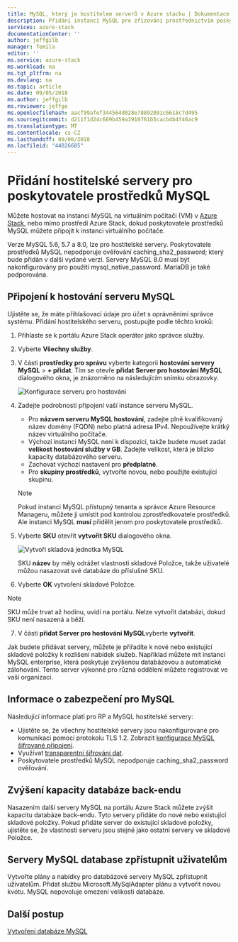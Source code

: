 ```yaml
---
title: MySQL, který je hostitelem serverů v Azure stacku | Dokumentace Microsoftu
description: Přidání instancí MySQL pro zřizování prostřednictvím poskytovatele prostředků MySQL adaptéru
services: azure-stack
documentationCenter: ''
author: jeffgilb
manager: femila
editor: ''
ms.service: azure-stack
ms.workload: na
ms.tgt_pltfrm: na
ms.devlang: na
ms.topic: article
ms.date: 09/05/2018
ms.author: jeffgilb
ms.reviewer: jeffgo
ms.openlocfilehash: aacf99afef344564d028e78892091c6618c7d495
ms.sourcegitcommit: d211f1d24c669b459a3910761b5cacb4b4f46ac9
ms.translationtype: MT
ms.contentlocale: cs-CZ
ms.lasthandoff: 09/06/2018
ms.locfileid: "44026685"
---
```

# <a name="add-hosting-servers-for-the-mysql-resource-provider"></a>Přidání hostitelské servery pro poskytovatele prostředků MySQL

Můžete hostovat na instanci MySQL na virtuálním počítači (VM) v [Azure Stack](azure-stack-poc.md), nebo mimo prostředí Azure Stack, dokud poskytovatele prostředků MySQL můžete připojit k instanci virtuálního počítače.

Verze MySQL 5.6, 5.7 a 8.0, lze pro hostitelské servery. Poskytovatele prostředků MySQL nepodporuje ověřování caching_sha2_password; který bude přidán v další vydané verzi. Servery MySQL 8.0 musí být nakonfigurovány pro použití mysql_native_password. MariaDB je také podporována.

## <a name="connect-to-a-mysql-hosting-server"></a>Připojení k hostování serveru MySQL

Ujistěte se, že máte přihlašovací údaje pro účet s oprávněními správce systému. Přidání hostitelského serveru, postupujte podle těchto kroků:

1. Přihlaste se k portálu Azure Stack operátor jako správce služby.
2. Vyberte **Všechny služby**.
3. V části **prostředky pro správu** vyberte kategorii **hostování servery MySQL** > **+ přidat**. Tím se otevře **přidat Server pro hostování MySQL** dialogového okna, je znázorněno na následujícím snímku obrazovky.

   ![Konfigurace serveru pro hostování](./media/azure-stack-mysql-rp-deploy/mysql-add-hosting-server-2.png)

4. Zadejte podrobnosti připojení vaší instance serveru MySQL.

   * Pro **názvem serveru MySQL hostování**, zadejte plně kvalifikovaný název domény (FQDN) nebo platná adresa IPv4. Nepoužívejte krátký název virtuálního počítače.
   * Výchozí instanci MySQL není k dispozici, takže budete muset zadat **velikost hostování služby v GB**. Zadejte velikost, která je blízko kapacity databázového serveru.
   * Zachovat výchozí nastavení pro **předplatné**.
   * Pro **skupiny prostředků**, vytvořte novou, nebo použijte existující skupinu.

   > [!NOTE]
   > Pokud instanci MySQL přístupný tenanta a správce Azure Resource Manageru, můžete ji umístit pod kontrolou zprostředkovatele prostředků. Ale instanci MySQL **musí** přidělit jenom pro poskytovatele prostředků.

5. Vyberte **SKU** otevřít **vytvořit SKU** dialogového okna.

   ![Vytvoří skladová jednotka MySQL](./media/azure-stack-mysql-rp-deploy/mysql-new-sku.png)

   SKU **název** by měly odrážet vlastnosti skladové Položce, takže uživatelé můžou nasazovat své databáze do příslušné SKU.

6. Vyberte **OK** vytvoření skladové Položce.
> [!NOTE]
> SKU může trvat až hodinu, uvidí na portálu. Nelze vytvořit databázi, dokud SKU není nasazená a běží.

7. V části **přidat Server pro hostování MySQL**vyberte **vytvořit**.

Jak budete přidávat servery, můžete je přiřadíte k nové nebo existující skladové položky k rozlišení nabídek služeb. Například můžete mít instanci MySQL enterprise, která poskytuje zvýšenou databázovou a automatické zálohování. Tento server výkonné pro různá oddělení můžete registrovat ve vaší organizaci.

## <a name="security-considerations-for-mysql"></a>Informace o zabezpečení pro MySQL

Následující informace platí pro RP a MySQL hostitelské servery:

* Ujistěte se, že všechny hostitelské servery jsou nakonfigurované pro komunikaci pomocí protokolu TLS 1.2. Zobrazit [konfigurace MySQL šifrované připojení](https://dev.mysql.com/doc/refman/5.7/en/using-encrypted-connections.html).
* Využívat [transparentní šifrování dat](https://dev.mysql.com/doc/mysql-secure-deployment-guide/5.7/en/secure-deployment-data-encryption.html).
* Poskytovatele prostředků MySQL nepodporuje caching_sha2_password ověřování.

## <a name="increase-backend-database-capacity"></a>Zvýšení kapacity databáze back-endu

Nasazením další servery MySQL na portálu Azure Stack můžete zvýšit kapacitu databáze back-endu. Tyto servery přidáte do nové nebo existující skladové položky. Pokud přidáte server do existující skladové položky, ujistěte se, že vlastnosti serveru jsou stejné jako ostatní servery ve skladové Položce.

## <a name="make-mysql-database-servers-available-to-your-users"></a>Servery MySQL database zpřístupnit uživatelům

Vytvořte plány a nabídky pro databázové servery MySQL zpřístupnit uživatelům. Přidat službu Microsoft.MySqlAdapter plánu a vytvořit novou kvótu. MySQL nepovoluje omezení velikosti databáze.

## <a name="next-steps"></a>Další postup

[Vytvoření databáze MySQL](azure-stack-mysql-resource-provider-databases.md)